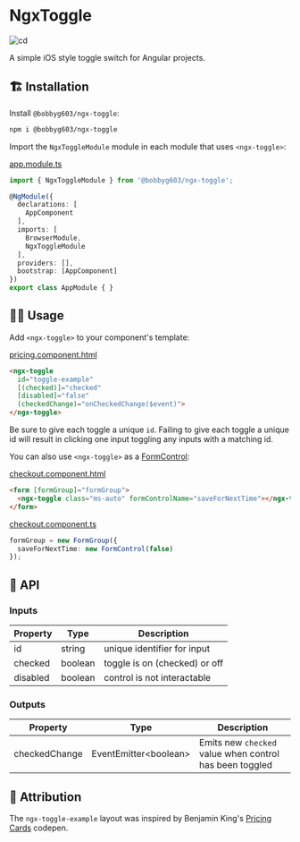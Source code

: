 # NgxToggle
![cd](https://github.com/bobbyg603/ngx-toggle/actions/workflows/cd.yml/badge.svg)

A simple iOS style toggle switch for Angular projects.

## 🏗️ Installation

Install `@bobbyg603/ngx-toggle`:

```sh
npm i @bobbyg603/ngx-toggle
```

Import the `NgxToggleModule` module in each module that uses `<ngx-toggle>`:

[app.module.ts](https://github.com/bobbyg603/ngx-toggle/blob/main/projects/ngx-toggle-example/src/app/app.module.ts)

```ts
import { NgxToggleModule } from '@bobbyg603/ngx-toggle';

@NgModule({
  declarations: [
    AppComponent
  ],
  imports: [
    BrowserModule,
    NgxToggleModule
  ],
  providers: [],
  bootstrap: [AppComponent]
})
export class AppModule { }
```

## 🧑‍💻 Usage

Add `<ngx-toggle>` to your component's template:

[pricing.component.html](https://github.com/bobbyg603/ngx-toggle/blob/34b5da55ec9e5adf80bfa196cddb380c9d95314d/projects/ngx-toggle-example/src/app/pricing/pricing.component.html#L4-L6)

```html
<ngx-toggle 
  id="toggle-example"
  [(checked)]="checked"
  [disabled]="false"
  (checkedChange)="onCheckedChange($event)">
</ngx-toggle>
```

Be sure to give each toggle a unique `id`. Failing to give each toggle a unique id will result in clicking one input toggling any inputs with a matching id.

You can also use `<ngx-toggle>` as a [FormControl](https://angular.io/api/forms/FormControl):

[checkout.component.html](https://github.com/bobbyg603/ngx-toggle/blob/1781fc109e1879c64c24bd82d249539911ec7587/projects/ngx-toggle-example/src/app/checkout/checkout.component.html#L71)

```html
<form [formGroup]="formGroup">
  <ngx-toggle class="ms-auto" formControlName="saveForNextTime"></ngx-toggle>
</form>
```

[checkout.component.ts](https://github.com/bobbyg603/ngx-toggle/blob/1781fc109e1879c64c24bd82d249539911ec7587/projects/ngx-toggle-example/src/app/checkout/checkout.component.ts#L10-L19)
```ts
formGroup = new FormGroup({
  saveForNextTime: new FormControl(false)
});
```


## 🧩 API

### Inputs
| Property | Type    | Description                   |
|----------|-------- |-------------------------------|
| id       | string  | unique identifier for input   |
| checked  | boolean | toggle is on (checked) or off |
| disabled | boolean | control is not interactable   |

### Outputs
| Property       | Type                    | Description                                             |
|----------------|-------------------------|---------------------------------------------------------|
| checkedChange  | EventEmitter\<boolean\> | Emits new `checked` value when control has been toggled |

## 🤝 Attribution

The `ngx-toggle-example` layout was inspired by Benjamin King's [Pricing Cards](https://codepen.io/bballinben/pen/wyLjvm) codepen.
